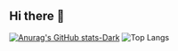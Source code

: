 ## Hi there 👋

<!--
**thisisAtharv/thisisAtharv** is a ✨ _special_ ✨ repository because its `README.md` (this file) appears on your GitHub profile.

Here are some ideas to get you started:

- 🔭 I’m currently working on ...
- 🌱 I’m currently learning ...
- 👯 I’m looking to collaborate on ...
- 🤔 I’m looking for help with ...
- 💬 Ask me about ...
- 📫 How to reach me: ...
- 😄 Pronouns: ...
- ⚡ Fun fact: ...
-->
[![Anurag's GitHub stats-Dark](https://github-readme-stats.vercel.app/api?username=thisisAtharv&show_icons=true&theme=dark#gh-dark-mode-only)](https://github.com/thisisAthav/github-readme-stats#gh-dark-mode-only)
![Top Langs](https://github-readme-stats.vercel.app/api/top-langs/?username=thisisAtharv&layout=compact)
